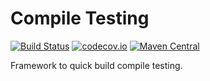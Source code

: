 # Compile Testing
[![Build Status](https://travis-ci.org/XDean/compile-testing.svg?branch=master)](https://travis-ci.org/XDean/compile-testing)
[![codecov.io](http://codecov.io/github/XDean/compile-testing/coverage.svg?branch=master)](https://codecov.io/gh/XDean/compile-testing/branch/master)
[![Maven Central](https://maven-badges.herokuapp.com/maven-central/com.github.XDean/compile-testing/badge.svg)](https://maven-badges.herokuapp.com/maven-central/com.github.XDean/compile-testing)

Framework to quick build compile testing.